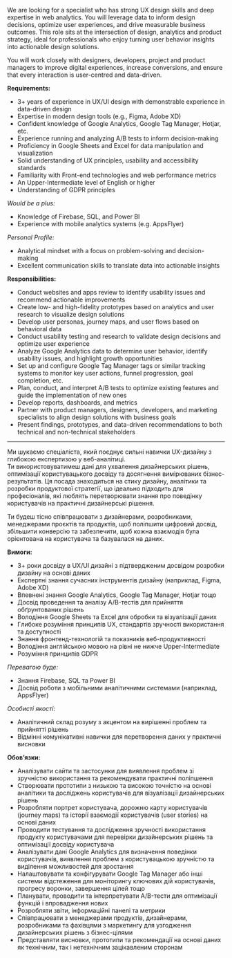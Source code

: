 We are looking for a specialist who has strong UX design skills and deep
expertise in web analytics. You will leverage data to inform design decisions,
optimize user experiences, and drive measurable business outcomes. This role
sits at the intersection of design, analytics and product strategy, ideal for
professionals who enjoy turning user behavior insights into actionable design
solutions.

You will work closely with designers, developers, project and product managers
to improve digital experiences, increase conversions, and ensure that every
interaction is user-centred and data-driven.

**Requirements:**

  * 3+ years of experience in UX/UI design with demonstrable experience in data-driven design
  * Expertise in modern design tools (e.g., Figma, Adobe XD)
  * Confident knowledge of Google Analytics, Google Tag Manager, Hotjar, etc.
  * Experience running and analyzing A/B tests to inform decision-making
  * Proficiency in Google Sheets and Excel for data manipulation and visualization
  * Solid understanding of UX principles, usability and accessibility standards
  * Familiarity with Front-end technologies and web performance metrics
  * An Upper-Intermediate level of English or higher
  * Understanding of GDPR principles

 _Would be a plus:_

  * Knowledge of Firebase, SQL, and Power BI
  * Experience with mobile analytics systems (e.g. AppsFlyer)

_Personal Profile:_

  * Analytical mindset with a focus on problem-solving and decision-making
  * Excellent communication skills to translate data into actionable insights

**Responsibilities:**

  * Conduct websites and apps review to identify usability issues and recommend actionable improvements
  * Create low- and high-fidelity prototypes based on analytics and user research to visualize design solutions
  * Develop user personas, journey maps, and user flows based on behavioral data
  * Conduct usability testing and research to validate design decisions and optimize user experience
  * Analyze Google Analytics data to determine user behavior, identify usability issues, and highlight growth opportunities
  * Set up and configure Google Tag Manager tags or similar tracking systems to monitor key user actions, funnel progression, goal completion, etc.
  * Plan, conduct, and interpret A/B tests to optimize existing features and guide the implementation of new ones
  * Develop reports, dashboards, and metrics
  * Partner with product managers, designers, developers, and marketing specialists to align design solutions with business goals
  * Present findings, prototypes, and data-driven recommendations to both technical and non-technical stakeholders

_________________________________________________________________________

Ми шукаємо спеціаліста, який поєднує сильні навички UX-дизайну з глибокою
експертизою у веб-аналітиці.  
Ти використовуватимеш дані для ухвалення дизайнерських рішень, оптимізації
користувацького досвіду та досягнення вимірюваних бізнес-результатів. Ця
посада знаходиться на стику дизайну, аналітики та розробки продуктової
стратегії, що ідеально підходить для професіоналів, які люблять перетворювати
знання про поведінку користувачів на практичні дизайнерські рішення.

Ти будеш тісно співпрацювати з дизайнерами, розробниками, менеджерами проєктів
та продуктів, щоб поліпшити цифровий досвід, збільшити конверсію та
забезпечити, щоб кожна взаємодія була орієнтована на користувача та базувалася
на даних.  
  
**Вимоги:**

  * 3+ роки досвіду в UX/UI дизайні з підтвердженим досвідом розробки дизайну на основі даних
  * Експертні знання сучасних інструментів дизайну (наприклад, Figma, Adobe XD)
  * Впевнені знання Google Analytics, Google Tag Manager, Hotjar тощо
  * Досвід проведення та аналізу A/B-тестів для прийняття обґрунтованих рішень
  * Володіння Google Sheets та Excel для обробки та візуалізації даних
  * Глибоке розуміння принципів UX, стандартів зручності використання та доступності
  * Знання фронтенд-технологій та показників веб-продуктивності
  * Володіння англійською мовою на рівні не нижче Upper-Intermediate
  * Розуміння принципів GDPR 

_Перевагою буде:_

  * Знання Firebase, SQL та Power BI
  * Досвід роботи з мобільними аналітичними системами (наприклад, AppsFlyer) 

_Особисті якості:_

  * Аналітичний склад розуму з акцентом на вирішенні проблем та прийнятті рішень
  * Відмінні комунікативні навички для перетворення даних у практичні висновки 

**Обов’язки:**

  * Аналізувати сайти та застосунки для виявлення проблем зі зручністю використання та рекомендувати практичні поліпшення
  * Створювати прототипи з низькою та високою точністю на основі аналітики та досліджень користувачів для візуалізації дизайнерських рішень
  * Розробляти портрет користувача, дорожню карту користувачів (journey maps) та історії взаємодії користувачів (user stories) на основі даних
  * Проводити тестування та дослідження зручності використання продукту користувачами для перевірки дизайнерських рішень та оптимізації досвіду користувача
  * Аналізувати дані Google Analytics для визначення поведінки користувачів, виявлення проблем з користувацькою зручністю та виділення можливостей для зростання
  * Налаштовувати та конфігурувати Google Tag Manager або інші системи відстеження для моніторингу ключових дій користувачів, прогресу воронки, завершення цілей тощо
  * Планувати, проводити та інтерпретувати A/B-тести для оптимізації функцій і впровадження нових
  * Розробляти звіти, інформаційні панелі та метрики
  * Співпрацювати з менеджерами продуктів, дизайнерами, розробниками та фахівцями з маркетингу для узгодження дизайнерських рішень з бізнес-цілями
  * Представляти висновки, прототипи та рекомендації на основі даних як технічним, так і нетехнічним зацікавленим сторонам